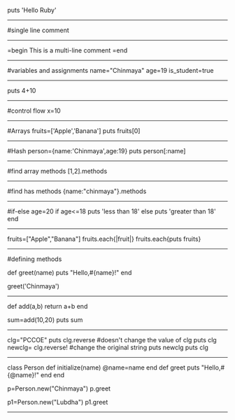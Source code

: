 puts 'Hello Ruby'
____________________________________________________________________________________________________________
#single line comment
____________________________________________________________________________________________________________
=begin
This is a
multi-line comment
=end

____________________________________________________________________________________________________________
#variables and assignments
name="Chinmaya"
age=19
is_student=true

____________________________________________________________________________________________________________
puts 4+10
____________________________________________________________________________________________________________
#control flow
x=10
____________________________________________________________________________________________________________

#Arrays
fruits=['Apple','Banana']
puts fruits[0]

____________________________________________________________________________________________________________
#Hash
person={name:'Chinmaya',age:19}
puts person[:name]

____________________________________________________________________________________________________________
#find array methods
[1,2].methods

____________________________________________________________________________________________________________
#find has methods
{name:"chinmaya"}.methods
____________________________________________________________________________________________________________

#if-else
age=20
if age<=18
  puts 'less than 18'
else
  puts 'greater than 18'
end

____________________________________________________________________________________________________________

fruits=["Apple","Banana"]
fruits.each{|fruit|}
fruits.each{puts fruits}
____________________________________________________________________________________________________________

#defining methods


def greet(name)
  puts "Hello,#{name}!"
end

greet('Chinmaya')

____________________________________________________________________________________________________________

def add(a,b)
  return a+b
end

sum=add(10,20)
puts sum

____________________________________________________________________________________________________________


clg="PCCOE"
puts clg.reverse   #doesn't change the value of clg
puts clg
newclg= clg.reverse!  #change the original string
puts newclg
puts clg


____________________________________________________________________________________________________________

class Person
  def initialize(name)
    @name=name
  end
  def greet
    puts "Hello,#{@name}!"
  end
end

p=Person.new("Chinmaya")
p.greet

p1=Person.new("Lubdha")
p1.greet

____________________________________________________________________________________________________________
